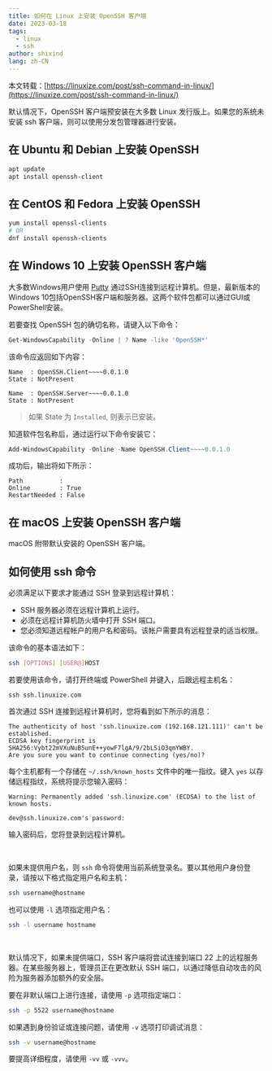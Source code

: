 ```yaml
---
title: 如何在 Linux 上安装 OpenSSH 客户端
date: 2023-03-18
tags:
  - linux
  - ssh
author: shixind
lang: zh-CN
---
```


本文转载：[https://linuxize.com/post/ssh-command-in-linux/](https://linuxize.com/post/ssh-command-in-linux/)


默认情况下，OpenSSH 客户端预安装在大多数 Linux 发行版上。如果您的系统未安装 ssh 客户端，则可以使用分发包管理器进行安装。


## 在 Ubuntu 和 Debian 上安装 OpenSSH

```sh
apt update
apt install openssh-client
```



## 在 CentOS 和 Fedora 上安装 OpenSSH

```sh
yum install openssl-clients
# OR
dnf install openssh-clients
```



## 在 Windows 10 上安装 OpenSSH 客户端

大多数Windows用户使用 [Putty](https://putty.org/) 通过SSH连接到远程计算机。但是，最新版本的Windows 10包括OpenSSH客户端和服务器。这两个软件包都可以通过GUI或PowerShell安装。

若要查找 OpenSSH 包的确切名称，请键入以下命令：
```Powershell
Get-WindowsCapability -Online | ? Name -like 'OpenSSH*'
```

该命令应返回如下内容：
```
Name  : OpenSSH.Client~~~~0.0.1.0
State : NotPresent

Name  : OpenSSH.Server~~~~0.0.1.0
State : NotPresent
```
> 如果 State 为 `Installed`, 则表示已安装。

知道软件包名称后，通过运行以下命令安装它：

```Powershell
Add-WindowsCapability -Online -Name OpenSSH.Client~~~~0.0.1.0
```

成功后，输出将如下所示：
```
Path          :
Online        : True
RestartNeeded : False
```


## 在 macOS 上安装 OpenSSH 客户端

macOS 附带默认安装的 OpenSSH 客户端。



## 如何使用 ssh 命令

必须满足以下要求才能通过 SSH 登录到远程计算机：

- SSH 服务器必须在远程计算机上运行。
- 必须在远程计算机防火墙中打开 SSH 端口。
- 您必须知道远程帐户的用户名和密码。该帐户需要具有远程登录的适当权限。

该命令的基本语法如下：

```sh
ssh [OPTIONS] [USER@]HOST
```

若要使用该命令，请打开终端或 PowerShell 并键入，后跟远程主机名：

```
ssh ssh.linuxize.com
```

首次通过 SSH 连接到远程计算机时，您将看到如下所示的消息：
```
The authenticity of host 'ssh.linuxize.com (192.168.121.111)' can't be established.
ECDSA key fingerprint is SHA256:Vybt22mVXuNuB5unE++yowF7lgA/9/2bLSiO3qmYWBY.
Are you sure you want to continue connecting (yes/no)?
```
每个主机都有一个存储在 `~/.ssh/known_hosts` 文件中的唯一指纹。键入 `yes` 以存储远程指纹，系统将提示您输入密码：
```
Warning: Permanently added 'ssh.linuxize.com' (ECDSA) to the list of known hosts.

dev@ssh.linuxize.com's password:
```
输入密码后，您将登录到远程计算机。

<br>

如果未提供用户名，则 `ssh` 命令将使用当前系统登录名。要以其他用户身份登录，请按以下格式指定用户名和主机：

```sh
ssh username@hostname
```

也可以使用 `-l` 选项指定用户名：
```sh
ssh -l username hostname
```

<br>

默认情况下，如果未提供端口，SSH 客户端将尝试连接到端口 22 上的远程服务器。在某些服务器上，管理员正在更改默认 SSH 端口，以通过降低自动攻击的风险为服务器添加额外的安全层。

要在非默认端口上进行连接，请使用 `-p` 选项指定端口：
```sh
ssh -p 5522 username@hostname
```

如果遇到身份验证或连接问题，请使用 `-v` 选项打印调试消息：
```sh
ssh -v username@hostname
```

要提高详细程度，请使用 `-vv` 或 `-vvv`。
